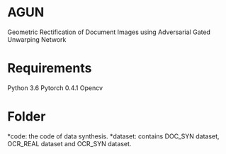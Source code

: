 # AGUN
Geometric Rectification of Document Images using Adversarial Gated Unwarping Network  
# Requirements  
Python 3.6
Pytorch 0.4.1
Opencv
# Folder  
*code: the code of data synthesis.
*dataset: contains DOC_SYN dataset, OCR_REAL dataset and OCR_SYN dataset.
